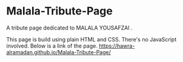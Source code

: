 # Malala-Tribute-Page
A tribute page dedicated to MALALA YOUSAFZAI .

This page is build using plain HTML and CSS.  There's no JavaScript involved. Below is a link of the page. 
https://hawra-alramadan.github.io/Malala-Tribute-Page/


